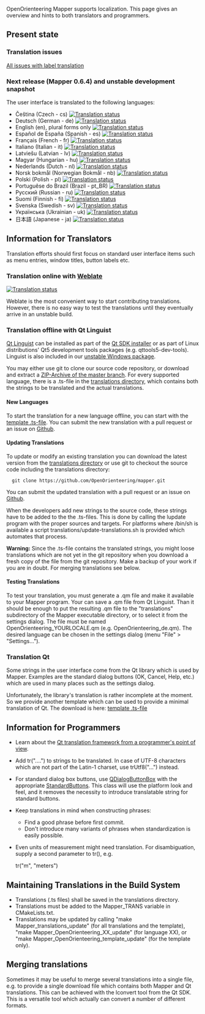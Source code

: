 OpenOrienteering Mapper supports localization. This page gives an overview and hints to both translators and programmers. 


## Present state

### Translation issues

[All issues with label translation](https://github.com/OpenOrienteering/mapper/labels/translations)

### Next release (Mapper 0.6.4) and unstable development snapshot

The user interface is translated to the following languages:

  * Čeština (Czech - cs) [![Translation status](https://hosted.weblate.org/widgets/openorienteering/cd/svg-badge.svg)](https://hosted.weblate.org/projects/openorienteering/mapper/cs/)
  * Deutsch (German - de)
[![Translation status](https://hosted.weblate.org/widgets/openorienteering/de/svg-badge.svg)](https://hosted.weblate.org/projects/openorienteering/mapper/de/)
  * English (en), plural forms only [![Translation status](https://hosted.weblate.org/widgets/openorienteering/en/svg-badge.svg)](https://hosted.weblate.org/projects/openorienteering/mapper/en/)
  * Español de España (Spanish - es) [![Translation status](https://hosted.weblate.org/widgets/openorienteering/es/svg-badge.svg)](https://hosted.weblate.org/projects/openorienteering/mapper/es/)
  * Français (French - fr) [![Translation status](https://hosted.weblate.org/widgets/openorienteering/fr/svg-badge.svg)](https://hosted.weblate.org/projects/openorienteering/mapper/fr/)
  * Italiano (Italian - it) [![Translation status](https://hosted.weblate.org/widgets/openorienteering/it/svg-badge.svg)](https://hosted.weblate.org/projects/openorienteering/mapper/it/) 
  * Latviešu (Latvian - lv) [![Translation status](https://hosted.weblate.org/widgets/openorienteering/lv/svg-badge.svg)](https://hosted.weblate.org/projects/openorienteering/mapper/lv/)
  * Magyar (Hungarian - hu) [![Translation status](https://hosted.weblate.org/widgets/openorienteering/hu/svg-badge.svg)](https://hosted.weblate.org/projects/openorienteering/mapper/hu/) 
  * Nederlands (Dutch - nl) [![Translation status](https://hosted.weblate.org/widgets/openorienteering/nl/svg-badge.svg)](https://hosted.weblate.org/projects/openorienteering/mapper/nl/)
  * Norsk bokmål (Norwegian Bokmål - nb) [![Translation status](https://hosted.weblate.org/widgets/openorienteering/nb/svg-badge.svg)](https://hosted.weblate.org/projects/openorienteering/mapper/nb/)
  * Polski (Polish - pl) [![Translation status](https://hosted.weblate.org/widgets/openorienteering/pl/svg-badge.svg)](https://hosted.weblate.org/projects/openorienteering/mapper/pl/)
  * Portuguêse do Brazil (Brazil - pt_BR) [![Translation status](https://hosted.weblate.org/widgets/openorienteering/pt_BR/svg-badge.svg)](https://hosted.weblate.org/projects/openorienteering/mapper/pt_BR/)
  * Русский (Russian - ru) [![Translation status](https://hosted.weblate.org/widgets/openorienteering/ru/svg-badge.svg)](https://hosted.weblate.org/projects/openorienteering/mapper/ru/)
  * Suomi (Finnish - fi) [![Translation status](https://hosted.weblate.org/widgets/openorienteering/fi/svg-badge.svg)](https://hosted.weblate.org/projects/openorienteering/mapper/fi/) 
  * Svenska (Swedish - sv) [![Translation status](https://hosted.weblate.org/widgets/openorienteering/sv/svg-badge.svg)](https://hosted.weblate.org/projects/openorienteering/mapper/sv/)
  * Українська (Ukrainian - uk) [![Translation status](https://hosted.weblate.org/widgets/openorienteering/uk/svg-badge.svg)](https://hosted.weblate.org/projects/openorienteering/mapper/uk/)
  * 日本語 (Japanese - ja) [![Translation status](https://hosted.weblate.org/widgets/openorienteering/ja/svg-badge.svg)](https://hosted.weblate.org/projects/openorienteering/mapper/ja/)


## Information for Translators

Translation efforts should first focus on standard user interface items such as menu entries, window titles, button labels etc. 

### Translation online with [Weblate](https://hosted.weblate.org/engage/openorienteering/)

<a href="https://hosted.weblate.org/engage/openorienteering/">
<img src="https://hosted.weblate.org/widgets/openorienteering/-/287x66-grey.png" alt="Translation status" />
</a>

Weblate is the most convenient way to start contributing translations. However, there is no easy way to test the translations until they eventually arrive in an unstable build.

### Translation offline with Qt Linguist

[Qt Linguist](http://doc.qt.io/qt-5/linguist-translators.html) can be installed as part of the [Qt SDK installer](http://www.qt.io/download-open-source/) or as part of Linux distributions' Qt5 development tools packages (e.g. qttools5-dev-tools). Linguist is also included in our [unstable Windows package](http://download.opensuse.org/repositories/home:/dg0yt/Windows/).

You may either use git to clone our source code repository, or download and extract a [ZIP-Archive of the master branch](https://github.com/OpenOrienteering/mapper/archive/master.zip). For every supported language, there is a .ts-file in the [translations directory](https://github.com/OpenOrienteering/mapper/tree/master/translations/), which contains both the strings to be translated and the actual translations. 

#### New Languages

To start the translation for a new language offline, you can start with the [template .ts-file](https://raw.githubusercontent.com/OpenOrienteering/mapper/master/translations/OpenOrienteering_template.ts). You can submit the new translation with a pull request or an issue on [Github](https://github.com/OpenOrienteering/mapper/). 

#### Updating Translations

To update or modify an existing translation you can download the latest version from the [translations directory](https://github.com/OpenOrienteering/mapper/tree/master/translations/) or use git to checkout the source code including the translations directory: 

      git clone https://github.com/OpenOrienteering/mapper.git

You can submit the updated translation with a pull request or an issue on [Github](https://github.com/OpenOrienteering/mapper/). 

When the developers add new strings to the source code, these strings have to be added to the the .ts-files. This is done by calling the lupdate program with the proper sources and targets. For platforms where /bin/sh is available a script translations/update-translations.sh is provided which automates that process. 

**Warning:** Since the .ts-file contains the translated strings, you might loose translations which are not yet in the git repository when you download a fresh copy of the file from the git repository. Make a backup of your work if you are in doubt. For merging translations see below. 

#### Testing Translations

To test your translation, you must generate a .qm file and make it available to your Mapper program. Your can save a .qm file from Qt Linguist. Than it should be enough to put the resulting .qm file to the "translations" subdirectory of the Mapper executable directory, or to select it from the settings dialog. The file must be named OpenOrienteering_YOURLOCALE.qm (e.g. OpenOrienteering_de.qm). The desired language can be chosen in the settings dialog (menu "File" &gt; "Settings..."). 

### Translation Qt

Some strings in the user interface come from the Qt library which is used by Mapper. Examples are the standard dialog buttons (OK, Cancel, Help, etc.) which are used in many places such as the settings dialog. 

Unfortunately, the library's translation is rather incomplete at the moment. So we provide another template which can be used to provide a minimal translation of Qt. The download is here: [template .ts-file](https://github.com/OpenOrienteering/mapper/tree/master/translations/qt_template.ts?format=raw)

  


## Information for Programmers

  * Learn about the [Qt translation framework from a programmer's point of view](http://qt-project.org/doc/qt-5.0/qtlinguist/linguist-programmers.html). 
  * Add tr("....") to strings to be translated. In case of UTF-8 characters which are not part of the Latin-1 charset, use trUtf8("...") instead. 
  * For standard dialog box buttons, use [QDialogButtonBox](http://qt-project.org/doc/qt-5.0/qtwidgets/qdialogbuttonbox.html) with the appropriate [StandardButtons](http://qt-project.org/doc/qt-5.0/qtwidgets/qdialogbuttonbox.html#StandardButton-enum). This class will use the platform look and feel, and it removes the necessity to introduce translatable string for standard buttons. 
  * Keep translations in mind when constructing phrases: 
    * Find a good phrase before first commit. 
    * Don't introduce many variants of phrases when standardization is easily possible. 
  * Even units of measurement might need translation. For disambiguation, supply a second parameter to tr(), e.g. 
    
      tr("m", "meters")
    

## Maintaining Translations in the Build System

  * Translations (.ts files) shall be saved in the translations directory. 
  * Translations must be added to the Mapper_TRANS variable in CMakeLists.txt. 
  * Translations may be updated by calling "make Mapper_translations_update" (for all translations and the template), "make Mapper_OpenOrienteering_XX_update" (for language XX), or "make Mapper_OpenOrienteering_template_update" (for the template only). 

  


## Merging translations

Sometimes it may be useful to merge several translations into a single file, e.g. to provide a single download file which contains both Mapper and Qt translations. This can be achieved with the lconvert tool from the Qt SDK. This is a versatile tool which actually can convert a number of different formats. 
